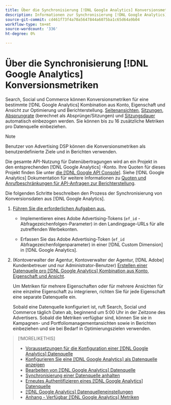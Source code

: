 ```yaml
---
title: Über die Synchronisierung [!DNL Google Analytics] Konversionsmetriken
description: Informationen zur Synchronisierung [!DNL Google Analytics] Konversionsmetriken zur Optimierung und Berichterstellung.
source-git-commit: cd461f73f4a70a5647844a6075ba1c65d64a9b04
workflow-type: tm+mt
source-wordcount: '336'
ht-degree: 0%

---
```


# Über die Synchronisierung [!DNL Google Analytics] Konversionsmetriken

Search, Social und Commerce können Konversionsmetriken für eine bestimmte [!DNL Google Analytics] Kombination aus Konto, Eigenschaft und Ansicht zur Optimierung und Berichterstellung. [Seitenansichten](https://ga-dev-tools.google/dimensions-metrics-explorer/#view=detail&amp;group=page_tracking&amp;jump=ga_pageviews), [Sitzungen](https://ga-dev-tools.google/dimensions-metrics-explorer/#view=detail&amp;group=session&amp;jump=ga_sessions), [Absprungrate](https://ga-dev-tools.google/dimensions-metrics-explorer/#view=detail&amp;group=session&amp;jump=ga_bouncerate) (berechnet als Absprünge/Sitzungen) und [Sitzungsdauer](https://ga-dev-tools.google/dimensions-metrics-explorer/#view=detail&amp;group=session&amp;jump=ga_sessionduration) automatisch einbezogen werden. Sie können bis zu 16 zusätzliche Metriken pro Datenquelle einbeziehen.

>[!NOTE]
>
>Benutzer von Advertising DSP können die Konversionsmetriken als benutzerdefinierte Ziele und in Berichten verwenden.

Die gesamte API-Nutzung für Datenübertragungen wird an ein Projekt in den entsprechenden [!DNL Google Analytics] -Konto. Ihre Quoten für dieses Projekt finden Sie unter [die [!DNL Google API Console]](https://console.developers.google.com/apis/api/analytics-json.googleapis.com/quotas). Siehe [!DNL Google Analytics] Dokumentation für weitere Informationen zu [Quoten und Anrufbeschränkungen für API-Anfragen zur Berichterstellung](https://developers.google.com/analytics/devguides/reporting/core/v4/limits-quotas).

Die folgenden Schritte beschreiben den Prozess der Synchronisierung von Konversionsdaten aus [!DNL Google Analytics].

1. [Führen Sie die erforderlichen Aufgaben aus.](data-source-prerequisites.md)

   * Implementieren eines Adobe Advertising-Tokens (`ef_id` -Abfragezeichenfolgen-Parameter) in den Landingpage-URLs für alle zutreffenden Werbekonten.

   * Erfassen Sie das Adobe Advertising-Token (`ef_id` Abfragezeichenfolgenparameter) in einer [!DNL Custom Dimension] in [!DNL Google Analytics].

1. (Kontoverwalter der Agentur, Kontoverwalter der Agentur, [!DNL Adobe] Kundenbetreuer und nur Administrator-Benutzer) [Erstellen einer Datenquelle pro [!DNL Google Analytics] Kombination aus Konto, Eigenschaft und Ansicht](data-source-configure.md).

   Um Metriken für mehrere Eigenschaften oder für mehrere Ansichten für eine einzelne Eigenschaft zu integrieren, richten Sie für jede Eigenschaft eine separate Datenquelle ein.

   Sobald eine Datenquelle konfiguriert ist, ruft Search, Social und Commerce täglich Daten ab, beginnend um 5:00 Uhr in der Zeitzone des Advertisers. Sobald die Metriken verfügbar sind, können Sie sie in Kampagnen- und Portfoliomanagementansichten sowie in Berichten einbeziehen und sie bei Bedarf in Optimierungszielen verwenden.

>[!MORELIKETHIS]
>
>* [Voraussetzungen für die Konfiguration einer [!DNL Google Analytics] Datenquelle](data-source-prerequisites.md)
>* [Konfigurieren Sie eine [!DNL Google Analytics] als Datenquelle anzeigen](data-source-configure.md)
>* [Bearbeiten von [!DNL Google Analytics] Datenquelle](data-source-edit.md)
>* [Synchronisierung einer Datenquelle anhalten](data-source-pause.md)
>* [Erneutes Authentifizieren eines [!DNL Google Analytics] Datenquelle](data-source-reauthenticate.md)
>* [[!DNL Google Analytics] Datenquelleneinstellungen](data-source-settings.md)
>* [Anhang - Verfügbar [!DNL Google Analytics] Metriken](data-source-ga-metrics.md)

